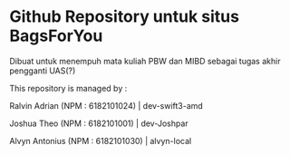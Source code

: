 # Github Repository untuk situs BagsForYou

Dibuat untuk menempuh mata kuliah PBW dan MIBD sebagai tugas akhir pengganti UAS(?)

This repository is managed by :

Ralvin Adrian (NPM : 6182101024) | dev-swift3-amd

Joshua Theo (NPM : 6182101001) | dev-Joshpar

Alvyn Antonius (NPM : 6182101030) | alvyn-local
